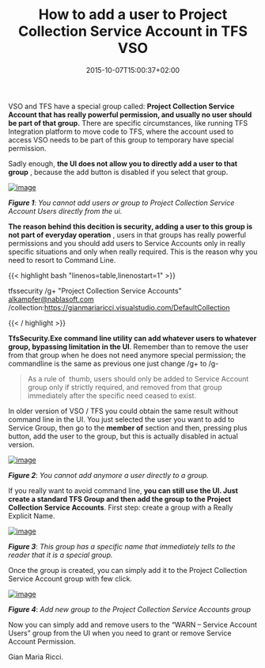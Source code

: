 ﻿---
title: "How to add a user to Project Collection Service Account in TFS  VSO"
description: ""
date: 2015-10-07T15:00:37+02:00
draft: false
tags: [Security]
categories: [Tfs]
---
VSO and TFS have a special group called:  **Project Collection Service Account that has really powerful permission, and usually no user should be part of that group.** There are specific circumstances, like running TFS Integration platform to move code to TFS, where the account used to access VSO needs to be part of this group to temporary have special permission.

Sadly enough, **the UI does not allow you to directly add a user to that group** , because the add button is disabled if you select that group.

[![image](https://www.codewrecks.com/blog/wp-content/uploads/2015/10/image_thumb4.png "image")](https://www.codewrecks.com/blog/wp-content/uploads/2015/10/image4.png)

 ***Figure 1***: *You cannot add users or group to Project Collection Service Account Users directly from the ui.*

 **The reason behind this decition is security, adding a user to this group is not part of everyday operation** , users in that groups has really powerful permissions and you should add users to Service Accounts only in really specific situations and only when really required. This is the reason why you need to resort to Command Line.

{{< highlight bash "linenos=table,linenostart=1" >}}


tfssecurity /g+ "Project Collection Service Accounts" alkampfer@nablasoft.com /collection:https://gianmariaricci.visualstudio.com/DefaultCollection


{{< / highlight >}}

 **TfsSecurity.Exe command line utility can add whatever users to whatever group, bypassing limitation in the UI**. Remember than to remove the user from that group when he does not need anymore special permission; the commandline is the same as previous one just change /g+ to /g-

> As a rule of  thumb, users should only be added to Service Account group only if strictly required, and removed from that group immediately after the specific need ceased to exist.

In older version of VSO / TFS you could obtain the same result without command line in the UI. You just selected the user you want to add to Service Group, then go to the  **member of** section and then, pressing plus button, add the user to the group, but this is actually disabled in actual version.

[![image](https://www.codewrecks.com/blog/wp-content/uploads/2015/10/image_thumb5.png "image")](https://www.codewrecks.com/blog/wp-content/uploads/2015/10/image5.png)

 ***Figure 2***: *You cannot add anymore a user directly to a group.*

If you really want to avoid command line,  **you can still use the UI. Just create a standard TFS Group and then add the group to the Project Collection Service Accounts**. First step: create a group with a Really Explicit Name.

[![image](https://www.codewrecks.com/blog/wp-content/uploads/2015/10/image_thumb6.png "image")](https://www.codewrecks.com/blog/wp-content/uploads/2015/10/image6.png)

 ***Figure 3***: *This group has a specific name that immediately tells to the reader that it is a special group.*

Once the group is created, you can simply add it to the Project Collection Service Account group with few click.

[![image](https://www.codewrecks.com/blog/wp-content/uploads/2015/10/image_thumb7.png "image")](https://www.codewrecks.com/blog/wp-content/uploads/2015/10/image7.png)

 ***Figure 4***: *Add new group to the Project Collection Service Accounts group*

Now you can simply add and remove users to the “WARN – Service Account Users” group from the UI when you need to grant or remove Service Account Permission.

Gian Maria Ricci.
